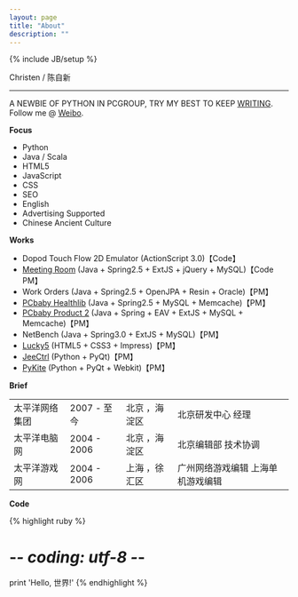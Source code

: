 ```yaml
---
layout: page
title: "About"
description: ""
---
```

{% include JB/setup %}

Christen / 陈自新

----


A NEWBIE OF PYTHON IN PCGROUP, TRY MY BEST TO KEEP [WRITING](http://chenzixin.sinaapp.com/). Follow me @ [Weibo](http://weibo.com/chenzixin).

__Focus__

* Python
* Java / Scala
* HTML5
* JavaScript
* CSS
* SEO
* English
* Advertising Supported
* Chinese Ancient Culture

__Works__

* Dopod Touch Flow 2D Emulator (ActionScript 3.0)【Code】
* [Meeting Room](http://ioa.pc.com.cn/admin/index.htm) (Java + Spring2.5 + ExtJS + jQuery + MySQL)【Code PM】
* Work Orders (Java + Spring2.5 + OpenJPA + Resin + Oracle)【PM】
* [PCbaby Healthlib](http://health.pcbaby.com.cn/) (Java + Spring2.5 + MySQL + Memcache)【PM】
* [PCbaby Product 2](http://product.pcbaby.com.cn/) (Java + Spring + EAV + ExtJS + MySQL + Memcache)【PM】
* NetBench (Java + Spring3.0 + ExtJS + MySQL)【PM】
* [Lucky5](https://github.com/chenzixin/Lucky5) (HTML5 + CSS3 + Impress)【PM】
* [JeeCtrl](https://github.com/chenzixin/JeeCtrl) (Python + PyQt)【PM】
* [PyKite](https://github.com/chenzixin/PyKite) (Python + PyQt + Webkit)【PM】


__Brief__


<table class="table table-bordered table-striped table-hover">
	<tr>
        <td>太平洋网络集团</td>
        <td>2007 - 至今	</td>
        <td>北京 ，海淀区</td>
        <td>北京研发中心 经理</td>
    </tr>
	<tr>
        <td>太平洋电脑网</td>
        <td>2004 - 2006	</td>
        <td>北京 ，海淀区</td>
        <td>北京编辑部 技术协调</td>
    </tr>
    <tr>
        <td>太平洋游戏网</td>
        <td>2004 - 2006	</td>
        <td>上海 ，徐汇区</td>
        <td>广州网络游戏编辑 上海单机游戏编辑</td>
    </tr>

</table>


__Code__

{% highlight ruby %}
# -*- coding: utf-8 -*-
print 'Hello, 世界!'
{% endhighlight %}

